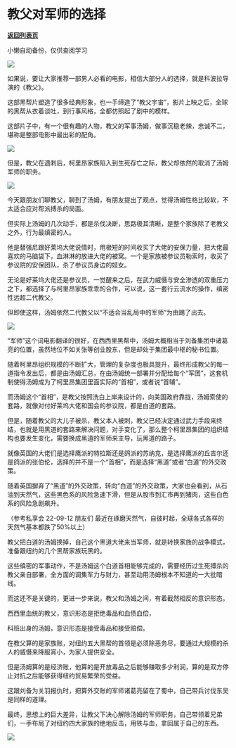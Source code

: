 # 教父对军师的选择

[**返回列表页**](/gzh/政事堂2019)

小懒自动备份，仅供查阅学习

![](https://mmbiz.qpic.cn/mmbiz_jpg/rxhS23yu8cNvxVDHAbJYK6UhicfgZGiaU7CdAXSuiaicumibhHUIticK7J30cSnoSZhX8UuOibxKgNLxMo1H8UZrdTQHQ/640?wx_fmt=jpeg)

如果说，要让大家推荐一部男人必看的电影，相信大部分人的选择，就是科波拉导演的《教父》。  

这部黑帮片塑造了很多经典形象，也一手缔造了“教父宇宙”，影片上映之后，全球的黑帮从衣着谈吐，到行事风格，全都仿照起了剧中的模样。  

这部片子中，有一个很有趣的人物，教父的军事汤姆，做事沉稳老辣，忠诚不二，堪称是整部电影中最出彩的配角。

![](https://mmbiz.qpic.cn/mmbiz_jpg/rxhS23yu8cNvxVDHAbJYK6UhicfgZGiaU7tngohFJwWOfBrLwpDag3ribJAuyeUkR6fKGrjYWICiaZlRfJ0gY77PQg/640?wx_fmt=jpeg)

但是，教父在遇刺后，柯里昂家族陷入到生死存亡之际，教父却依然的取消了汤姆军师的职务。  

![](https://mmbiz.qpic.cn/mmbiz_jpg/rxhS23yu8cNvxVDHAbJYK6UhicfgZGiaU7s7gyT7RCzuO8SeS3QmW3BocA2WsDPk4PyIH1TIbDulstxrO5CKc09g/640?wx_fmt=jpeg)

今天跟朋友们聊教父，聊到了汤姆，有朋友提出了观点，觉得汤姆性格比较软，不太适合应对帮派搏杀的局面。

但实际上汤姆的几次动手，都是杀伐决断，思路极其清晰，是整个家族除了老教父之外，行为最缜密的人。

他是替强尼跟好莱坞大佬说情时，用极短的时间收买了大佬的安保力量，把大佬最喜欢的马脑袋下，血淋淋的放进大佬的被窝。一个是家族被参议员勒索时，收买了参议院的安保团队，杀了参议员身边的妓女。

无论是好莱坞大佬还是参议员，一觉醒来之后，在武力威慑与安全渗透的双重压力之下，都选择了与柯里昂家族乖乖的合作，可以说，这一套行云流水的操作，缜密性远超二代教父。

但即使这样，汤姆依然二代教父以“不适合当乱局中的军师”为由踢了出去。

![](https://mmbiz.qpic.cn/mmbiz_png/rxhS23yu8cNvxVDHAbJYK6UhicfgZGiaU7v1NY0ib098EKibUfDgPeeqEZBdGicBZIPFAmNvry6f0GaxHTtjXiamiczKg/640?wx_fmt=png)

“军师”这个词电影翻译的很好，在西西里黑帮中，汤姆大概相当于刘备集团中诸葛亮的位置，虽然地位不如关张等创业股东，但是却处于集团最中枢的秘书位置。

随着柯里昂组织规模的不断扩大，管理的复杂度也极具提升，最终形成教父的每一道指令发出后，都是由汤姆汇总，在由汤姆统一部署并分配给每个“军团”，这套机制使得汤姆成为了柯里昂集团里面实际的“首相”，或者说“首辅”。

而汤姆这个“首相”，是教父按照洗白上岸来设计的，向美国政府靠拢，汤姆索使的套路，就像对付好莱坞大佬和国会的参议院，都是白道的套路。

但是，随着教父的大儿子被杀，教父本人被刺，教父已经决定通过武力手段来终结，也就是用黑道的套路来解决问题，对手变化了，那么整个柯里昂集团的组织结构也要发生变化，需要换成黑道的军师来主导，玩黑道的路子。

就像英国的大佬们是选择鹰派的特拉斯还是鸽派的苏纳克，是选择鹰派的丘吉尔还是鸽派的张伯伦，选择的并不是一个“首相”，而是选择“黑道”或者“白道”的外交政策。

随着英国摒弃了“黑道”的外交政策，转向“白道”的外交政策，大家也会看到，从石油到天然气，这些黑色系的风险急速下滑，但是从股市到汇市再到猪肉，这些白色系的风险急剧飙升。

（参考私享会 22-09-12 朋友们 最近在琢磨天然气，自彼时起，全球各式各样的天然气基本都跌了50%以上）

教父把白道的汤姆换掉，自己这个黑道大佬来当军师，就是转换家族的战争模式，准备跟纽约的几个黑帮家族玩黑的。

这些缜密的军事动作，不是汤姆这个白道首相能够完成的，需要经历过生死搏杀的教父亲自部署，全方面的调集军力与财力，甚至动用汤姆根本不知道的一大批暗线。

而这还不是关键的，更进一步来说，教父和汤姆之间，有着截然相反的意识形态。

西西里血统的教父，意识形态是拒绝毒品和血债血偿，

科班出身的汤姆，意识形态是接受毒品和接受赔偿。

在教父算的是家族账，对纽约五大黑帮的首领是必须除恶务尽，要通过大规模的杀人的威慑来降服宵小，为家人提供安全。

但是汤姆算的是经济账，他算的是开放毒品之后能够赚取多少利润，算的是双方停止对抗之后能够获得纽约贸易繁荣的受益。

这跟刘备为关羽报仇时，把算外交账的军师诸葛亮留在了蜀中，自己带兵讨伐东吴是同样的道理。

最终，思想上的巨大差异，让教父下决心解除汤姆的军师职务，自己带领着兄弟们，一手布局了对纽约四大家族的绝地反击，用铁与血，拿回属于自己的东西。

![](https://mmbiz.qpic.cn/mmbiz_png/rxhS23yu8cNvxVDHAbJYK6UhicfgZGiaU76SIHvluSdEZ9h8sOicf8icHEFheK0fb6zj88HbEBibia3uCm8RK6FMd8FQ/640?wx_fmt=png)

